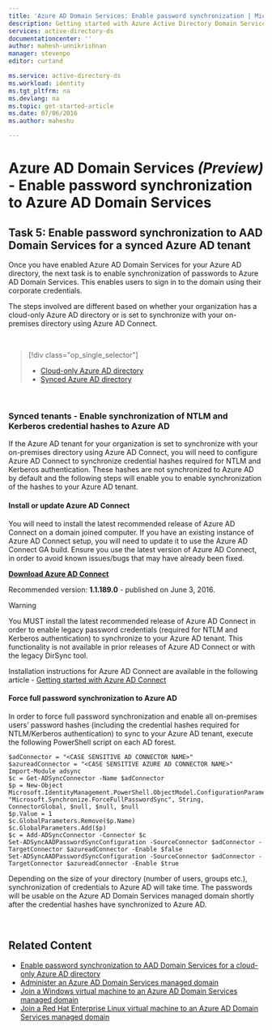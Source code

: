 ```yaml
---
title: 'Azure AD Domain Services: Enable password synchronization | Microsoft Azure'
description: Getting started with Azure Active Directory Domain Services
services: active-directory-ds
documentationcenter: ''
author: mahesh-unnikrishnan
manager: stevenpo
editor: curtand

ms.service: active-directory-ds
ms.workload: identity
ms.tgt_pltfrm: na
ms.devlang: na
ms.topic: get-started-article
ms.date: 07/06/2016
ms.author: maheshu

---
```

# Azure AD Domain Services *(Preview)* - Enable password synchronization to Azure AD Domain Services
## Task 5: Enable password synchronization to AAD Domain Services for a synced Azure AD tenant
Once you have enabled Azure AD Domain Services for your Azure AD directory, the next task is to enable synchronization of passwords to Azure AD Domain Services. This enables users to sign in to the domain using their corporate credentials.

The steps involved are different based on whether your organization has a cloud-only Azure AD directory or is set to synchronize with your on-premises directory using Azure AD Connect.

<br>

> [!div class="op_single_selector"]
> * [Cloud-only Azure AD directory](active-directory-ds-getting-started-password-sync.md)
> * [Synced Azure AD directory](active-directory-ds-getting-started-password-sync-synced-tenant.md)
> 
> 

<br>

### Synced tenants - Enable synchronization of NTLM and Kerberos credential hashes to Azure AD
If the Azure AD tenant for your organization is set to synchronize with your on-premises directory using Azure AD Connect, you will need to configure Azure AD Connect to synchronize credential hashes required for NTLM and Kerberos authentication. These hashes are not synchronized to Azure AD by default and the following steps will enable you to enable synchronization of the hashes to your Azure AD tenant.

#### Install or update Azure AD Connect
You will need to install the latest recommended release of Azure AD Connect on a domain joined computer. If you have an existing instance of Azure AD Connect setup, you will need to update it to use the Azure AD Connect GA build. Ensure you use the latest version of Azure AD Connect, in order to avoid known issues/bugs that may have already been fixed.

**[Download Azure AD Connect](http://www.microsoft.com/download/details.aspx?id=47594)**

Recommended version: **1.1.189.0** - published on June 3, 2016.

> [!WARNING]
> You MUST install the latest recommended release of Azure AD Connect in order to enable legacy password credentials (required for NTLM and Kerberos authentication) to synchronize to your Azure AD tenant. This functionality is not available in prior releases of Azure AD Connect or with the legacy DirSync tool.
> 
> 

Installation instructions for Azure AD Connect are available in the following article - [Getting started with Azure AD Connect](../active-directory/active-directory-aadconnect.md)

#### Force full password synchronization to Azure AD
In order to force full password synchronization and enable all on-premises users’ password hashes (including the credential hashes required for NTLM/Kerberos authentication) to sync to your Azure AD tenant, execute the following PowerShell script on each AD forest.

```
$adConnector = "<CASE SENSITIVE AD CONNECTOR NAME>"  
$azureadConnector = "<CASE SENSITIVE AZURE AD CONNECTOR NAME>"  
Import-Module adsync  
$c = Get-ADSyncConnector -Name $adConnector  
$p = New-Object Microsoft.IdentityManagement.PowerShell.ObjectModel.ConfigurationParameter "Microsoft.Synchronize.ForceFullPasswordSync", String, ConnectorGlobal, $null, $null, $null
$p.Value = 1  
$c.GlobalParameters.Remove($p.Name)  
$c.GlobalParameters.Add($p)  
$c = Add-ADSyncConnector -Connector $c  
Set-ADSyncAADPasswordSyncConfiguration -SourceConnector $adConnector -TargetConnector $azureadConnector -Enable $false   
Set-ADSyncAADPasswordSyncConfiguration -SourceConnector $adConnector -TargetConnector $azureadConnector -Enable $true  
```

Depending on the size of your directory (number of users, groups etc.), synchronization of credentials to Azure AD will take time. The passwords will be usable on the Azure AD Domain Services managed domain shortly after the credential hashes have synchronized to Azure AD.

<br>

## Related Content
* [Enable password synchronization to AAD Domain Services for a cloud-only Azure AD directory](active-directory-ds-getting-started-password-sync.md)
* [Administer an Azure AD Domain Services managed domain](active-directory-ds-admin-guide-administer-domain.md)
* [Join a Windows virtual machine to an Azure AD Domain Services managed domain](active-directory-ds-admin-guide-join-windows-vm.md)
* [Join a Red Hat Enterprise Linux virtual machine to an Azure AD Domain Services managed domain](active-directory-ds-admin-guide-join-rhel-linux-vm.md)

